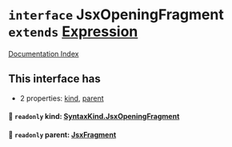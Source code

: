 # `interface` JsxOpeningFragment `extends` [Expression](../private.interface.Expression/README.md)

[Documentation Index](../README.md)

## This interface has

- 2 properties:
[kind](#-readonly-kind-syntaxkindjsxopeningfragment),
[parent](#-readonly-parent-jsxfragment)


#### 📄 `readonly` kind: [SyntaxKind.JsxOpeningFragment](../private.enum.SyntaxKind/README.md#jsxopeningfragment--289)



#### 📄 `readonly` parent: [JsxFragment](../private.interface.JsxFragment/README.md)



